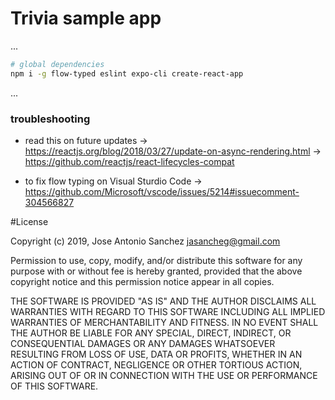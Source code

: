 # Trivia sample app

...

```sh
# global dependencies
npm i -g flow-typed eslint expo-cli create-react-app
```

...

### troubleshooting
- read this on future updates
  -> https://reactjs.org/blog/2018/03/27/update-on-async-rendering.html
  -> https://github.com/reactjs/react-lifecycles-compat

- to fix flow typing on Visual Sturdio Code
  -> https://github.com/Microsoft/vscode/issues/5214#issuecomment-304566827


#License

Copyright (c) 2019, Jose Antonio Sanchez <jasancheg@gmail.com>

Permission to use, copy, modify, and/or distribute this software for any
purpose with or without fee is hereby granted, provided that the above
copyright notice and this permission notice appear in all copies.

THE SOFTWARE IS PROVIDED "AS IS" AND THE AUTHOR DISCLAIMS ALL WARRANTIES
WITH REGARD TO THIS SOFTWARE INCLUDING ALL IMPLIED WARRANTIES OF
MERCHANTABILITY AND FITNESS. IN NO EVENT SHALL THE AUTHOR BE LIABLE FOR
ANY SPECIAL, DIRECT, INDIRECT, OR CONSEQUENTIAL DAMAGES OR ANY DAMAGES
WHATSOEVER RESULTING FROM LOSS OF USE, DATA OR PROFITS, WHETHER IN AN
ACTION OF CONTRACT, NEGLIGENCE OR OTHER TORTIOUS ACTION, ARISING OUT OF
OR IN CONNECTION WITH THE USE OR PERFORMANCE OF THIS SOFTWARE.